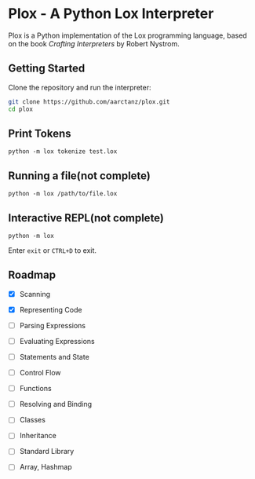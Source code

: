 # Plox - A Python Lox Interpreter

Plox is a Python implementation of the Lox programming language, based on the book *Crafting Interpreters* by Robert Nystrom.

## Getting Started

Clone the repository and run the interpreter:

```bash
git clone https://github.com/aarctanz/plox.git
cd plox
```

## Print Tokens
```
python -m lox tokenize test.lox
```

## Running a file(not complete)
```
python -m lox /path/to/file.lox
```

## Interactive REPL(not complete)
```
python -m lox
```

Enter `exit` or `CTRL+D` to exit.

## Roadmap

- [x] Scanning
- [x] Representing Code
- [ ] Parsing Expressions
- [ ] Evaluating Expressions
- [ ] Statements and State
- [ ] Control Flow
- [ ] Functions
- [ ]  Resolving and Binding
- [ ] Classes
- [ ] Inheritance
- [ ] Standard Library
- [ ] Array, Hashmap


